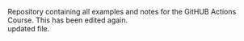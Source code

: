 Repository containing all examples and notes for the GitHUB Actions Course. This has been edited again.  
updated file. 
